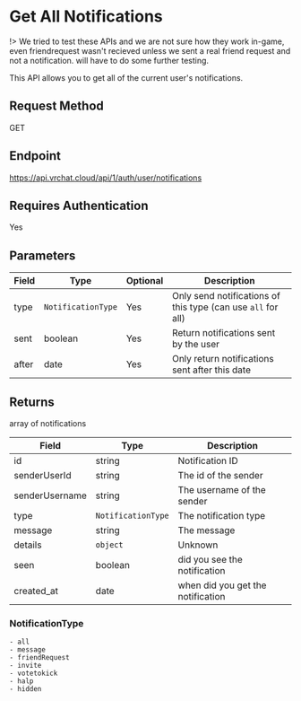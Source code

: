 # Get All Notifications 

!> We tried to test these APIs and we are not sure how they work in-game, even friendrequest wasn't recieved unless we sent a real friend request and not a notification. will have to do some further testing.

This API allows you to get all of the current user's notifications.

## Request Method 
GET

## Endpoint
https://api.vrchat.cloud/api/1/auth/user/notifications

## Requires Authentication
Yes

## Parameters

Field | Type | Optional | Description
------|------|----------|------------
type | `NotificationType` | Yes | Only send notifications of this type (can use `all` for all)
sent | boolean | Yes | Return notifications sent by the user
after | date | Yes | Only return notifications sent after this date

## Returns 

array of notifications

Field | Type | Description
------|------|------------
id | string | Notification ID
senderUserId | string | The id of the sender
senderUsername | string | The username of the sender
type | `NotificationType` | The notification type
message | string | The message
details | `object` | Unknown
seen | boolean | did you see the notification
created_at | date | when did you get the notification

### NotificationType

    - all
    - message
    - friendRequest
    - invite
    - votetokick
    - halp
    - hidden

